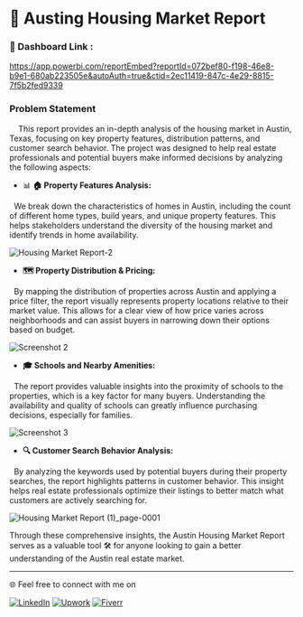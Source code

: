 
# 🏡 Austing Housing Market Report


### 🔗 Dashboard Link  :
[https://app.powerbi.com/reportEmbed?reportId=072bef80-f198-46e8-b9e1-680ab223505e&autoAuth=true&ctid=2ec11419-847c-4e29-8815-7f5b2fed9339
](https://app.powerbi.com/view?r=eyJrIjoiOGMyOWI0NjEtMDI2YS00NGNhLWJhMDMtNWIzMmM3MDMzZDRjIiwidCI6IjU2Mjg3NjYwLTIzYzMtNDRjNy05ODhkLWE1NzY1OTg3Njg3YyJ9)

### Problem Statement

&nbsp;&nbsp;&nbsp;&nbsp;This report provides an in-depth analysis of the housing market in Austin, Texas, focusing on key property features, distribution patterns, and customer search behavior. The project was designed to help real estate professionals and potential buyers make informed decisions by analyzing the following aspects:

- 📊 **🏠 Property Features Analysis:**

&nbsp;&nbsp;We break down the characteristics of homes in Austin, including the count of different home types, build years, and unique property features. This helps stakeholders understand the diversity of the housing market and identify trends in home availability.

![Housing Market Report-2](https://github.com/user-attachments/assets/6ef68391-903a-49ec-965a-32d65aae7e6d)



-  **🗺️ Property Distribution & Pricing:**

&nbsp;&nbsp;By mapping the distribution of properties across Austin and applying a price filter, the report visually represents property locations relative to their market value. This allows for a clear view of how price varies across neighborhoods and can assist buyers in narrowing down their options based on budget.

![Screenshot 2](https://github.com/user-attachments/assets/3e628ba3-7d58-487b-bc8e-4c678558f464)

-  **🎓 Schools and Nearby Amenities:**

&nbsp;&nbsp;The report provides valuable insights into the proximity of schools to the properties, which is a key factor for many buyers. Understanding the availability and quality of schools can greatly influence purchasing decisions, especially for families.

![Screenshot 3](https://github.com/user-attachments/assets/69ec53ef-e512-4d02-94d0-0f0ee7e2081f)


-  **🔍 Customer Search Behavior Analysis:**
  
&nbsp;&nbsp;By analyzing the keywords used by potential buyers during their property searches, the report highlights patterns in customer behavior. This insight helps real estate professionals optimize their listings to better match what customers are actively searching for.

![Housing Market Report (1)_page-0001](https://github.com/user-attachments/assets/5e60b0f7-1f33-4d82-8ce4-53d9ec4fdfa2)





Through these comprehensive insights, the Austin Housing Market Report serves as a valuable tool 🛠️ for anyone looking to gain a better understanding of the Austin real estate market. 

---

🌐 Feel free to connect with me on

[![LinkedIn](https://img.shields.io/badge/LinkedIn-%230077B5.svg?logo=linkedin&logoColor=white)](https://linkedin.com/in/www.linkedin.com/in/mohammed-herradi) 
[![Upwork](https://img.shields.io/badge/Upwork-%2300A3EC.svg?logo=upwork&logoColor=white)](https://www.upwork.com/) 
[![Fiverr](https://img.shields.io/badge/Fiverr-%2300B22D.svg?logo=fiverr&logoColor=white)](https://www.fiverr.com/)

